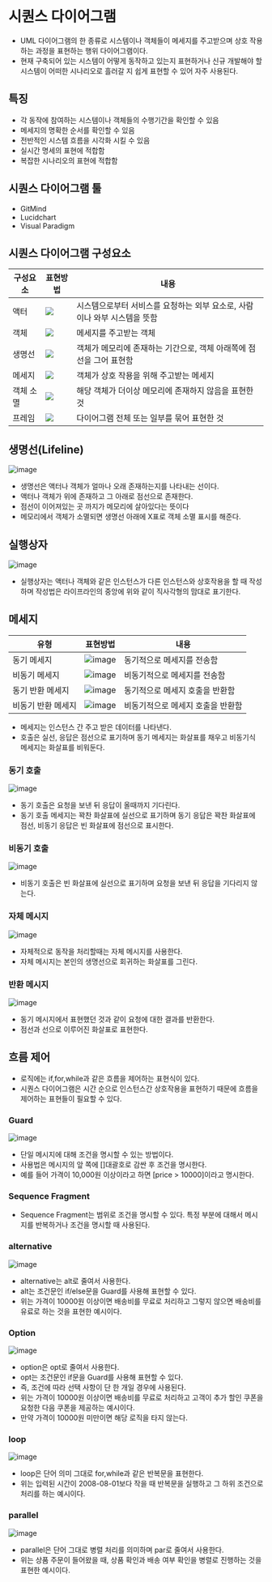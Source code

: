 # 시퀀스 다이어그램
- UML 다이어그램의 한 종류로 시스템이나 객체들이 메세지를 주고받으며 상호 작용하는 과정을 표현하는 행위 다이어그램이다.
- 현재 구축되어 있는 시스템이 어떻게 동작하고 있는지 표현하거나 신규 개발해야 할 시스템이 어떠한 시나리오로 흘러갈 지 쉽게 표현할 수 있어 자주 사용된다.

## 특징
- 각 동작에 참여하는 시스템이나 객체들의 수행기간을 확인할 수 있음
- 메세지의 명확한 순서를 확인할 수 있음
- 전반적인 시스템 흐름을 시각화 시킬 수 있음
- 실시간 명세의 표현에 적합함
- 복잡한 시나리오의 표현에 적합함

## 시퀀스 다이어그램 툴
- GitMind
- Lucidchart
- Visual Paradigm

## 시퀀스 다이어그램 구성요소
|구성요소|표현방법|내용|
|------|------|----|
|액터|<image src="image/액터.png">|시스템으로부터 서비스를 요청하는 외부 요소로, 사람이나 와부 시스템을 뜻함|
|객체|<image src="image/객체.png">|메세지를 주고받는 객체|
|생명선|<image src="image/생명선.png">|객체가 메모리에 존재하는 기간으로, 객체 아래쪽에 점선을 그어 표현함|
|메세지|<image src="image/메세지.png">|객체가 상호 작용을 위해 주고받는 메세지|
|객체 소멸|<image src="image/객체 소멸.png">|해당 객체가 더이상 메모리에 존재하지 않음을 표현한 것
|프레임|<image src="image/프레임.png">|다이어그램 전체 또는 일부를 묶어 표현한 것

## 생명선(Lifeline)
![image](image/생명선2.png)

- 생명선은 액터나 객체가 얼마나 오래 존재하는지를 나타내는 선이다.
- 액터나 객체가 위에 존재하고 그 아래로 점선으로 존재한다.
- 점선이 이어져있는 곳 까지가 메모리에 살아있다는 뜻이다
- 메모리에서 객체가 소멸되면 생명선 아래에 X표로 객체 소멸 표시를 해준다.

## 실행상자
![image](image/실행상자2.png)

- 실행상자는 액터나 객체와 같은 인스턴스가 다른 인스턴스와 상호작용을 할 때 작성하며 작성법은 라이프라인의 중앙에 위와 같이 직사각형의 맘대로 표기한다.

## 메세지
|유형|표현방법|내용|
|---|-----|----|
|동기 메세지|![image](image/동기메세지.png)|동기적으로 메세지를 전송함|
|비동기 메세지|![image](image/비동기메세지.png)|비동기적으로 메세지를 전송함|
|동기 반환 메세지|![image](image/동기반환메세지.png)|동기적으로 메세지 호출을 반환함|
|비동기 반환 메세지|![image](image/비동기반환메세지.png)|비동기적으로 메세지 호출을 반환함|
- 메세지는 인스턴스 간 주고 받은 데이터를 나타낸다.
- 호출은 실선, 응답은 점선으로 표기하며 동기 메세지는 화살표를 채우고 비동기식 메세지는 화살표를 비워둔다.

### 동기 호출
![image](image/동기호출.png)
- 동기 호출은 요청을 보낸 뒤 응답이 올때까지 기다린다.
- 동기 호출 메세지는 꽉찬 화살표에 실선으로 표기하며 동기 응답은 꽉찬 화살표에 점선, 비동기 응답은 빈 화살표에 점선으로 표시한다.

### 비동기 호출
![image](image/비동기%20호출.png)
- 비동기 호출은 빈 화살표에 실선으로 표기하며 요청을 보낸 뒤 응답을 기다리지 않는다.

### 자체 메시지
![image](image/자체메시지.png)

- 자체적으로 동작을 처리할때는 자체 메시지를 사용한다.
- 자체 메시지는 본인의 생명선으로 회귀하는 화살표를 그린다.

### 반환 메시지
![image](image/반환메시지.png)
- 동기 메시지에서 표현했던 것과 같이 요청에 대한 결과를 반환한다.
- 점선과 선으로 이루어진 화살표로 표현한다.

## 흐름 제어
- 로직에는 if,for,while과 같은 흐름을 제어하는 표현식이 있다.
- 시퀀스 다이어그램은 시간 순으로 인스턴스간 상호작용을 표현하기 때문에 흐름을 제어하는 표현들이 필요할 수 있다.

### Guard
![image](image/Guard.png)
- 단일 메시지에 대해 조건을 명시할 수 있는 방법이다.
- 사용법은 메시지의 앞 쪽에 []대괄호로 감싼 후 조건을 명시한다.
- 예를 들어 가격이 10,000원 이상이라고 하면 [price > 10000]이라고 명시한다.

### Sequence Fragment
- Sequence Fragment는 범위로 조건을 명시할 수 있다. 특정 부분에 대해서 메시지를 반복하거나 조건을 명시할 때 사용된다.

### alternative

![image](image/alt.png)

- alternative는 alt로 줄여서 사용한다.
- alt는 조건문인 if/else문을 Guard를 사용해 표현할 수 있다.
- 위는 가격이 10000원 이상이면 배송비를 무료로 처리하고 그렇지 않으면 배송비를 유료로 하는 것을 표현한 예시이다.

### Option
![image](image/opt.png)

- option은 opt로 줄여서 사용한다.
- opt는 조건문인 if문을 Guard를 사용해 표현할 수 있다.
- 즉, 조건에 따라 선택 사항이 단 한 개일 경우에 사용된다.
- 위는 가격이 10000원 이상이면 배송비를 무료로 처리하고 고객이 추가 할인 쿠폰을 요청한 다음 쿠폰을 제공하는 예시이다.
- 만약 가격이 10000원 미만이면 해당 로직을 타지 않는다.

### loop
![image](image/loop.png)

- loop은 단어 의미 그대로 for,while과 같은 반복문을 표현한다.
- 위는 입력된 시간이 2008-08-01보다 작을 때 반복문을 실행하고 그 하위 조건으로 처리를 하는 예시이다.

### parallel
![image](image/par.png)

- parallel은 단어 그대로 병렬 처리를 의미하며 par로 줄여서 사용한다.
- 위는 상품 주문이 들어왔을 때, 상품 확인과 배송 여부 확인을 병렬로 진행하는 것을 표현한 예시이다.